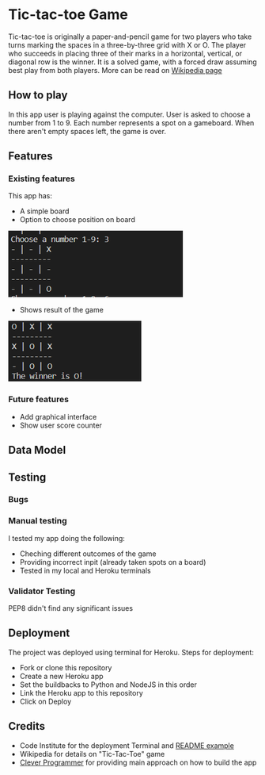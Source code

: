 # Tic-tac-toe Game
Tic-tac-toe is originally a  paper-and-pencil game for two players who take turns marking the spaces in a three-by-three grid with X or O. 
The player who succeeds in placing three of their marks in a horizontal, vertical, or diagonal row is the winner. 
It is a solved game, with a forced draw assuming best play from both players.
More can be read on [Wikipedia page](https://en.wikipedia.org/wiki/Tic-tac-toe)


## How to play 
In this app user is playing against the computer. User is asked to choose a number from 1 to 9. 
Each number represents a spot on a gameboard. 
When there aren't empty spaces left, the game is over.

## Features 
### Existing features 
This app has:
* A simple board 
* Option to choose position on board

![screen](https://raw.githubusercontent.com/green-nisaba/python-milestone-project/main/screens/1_screen_ttt.png)


* Shows result of the game 

![result](https://raw.githubusercontent.com/green-nisaba/python-milestone-project/main/screens/2_screen_ttt.png)



### Future features 
* Add graphical interface
* Show user score counter 



## Data Model


## Testing 
### Bugs
### Manual testing 
I tested my app doing the following:
* Cheching different outcomes of the game 
* Providing incorrect inpit (already taken spots on a board)
* Tested in my local and Heroku terminals

### Validator Testing 
PEP8 didn't find any significant issues



## Deployment 

The project was deployed using terminal for Heroku.
Steps for deployment:
* Fork or clone this repository
* Create a new Heroku app
* Set the buildbacks to Python and NodeJS in this order
* Link the Heroku app to this repository
* Click on Deploy

## Credits 

* Code Institute for the deployment Terminal and [README example](https://learn.codeinstitute.net/courses/course-v1:CodeInstitute+PE_PAGPPF+2021_Q2/courseware/b3378fc1159e43e3b70916fdefdfae51/605f34e006594dc4ae19f5e60ec75e2e/)
* Wikipedia for details on "Tic-Tac-Toe" game
* [Clever Programmer](https://www.youtube.com/watch?v=n2o8ckO-lfk) for providing main approach on how to build the app 

